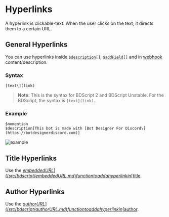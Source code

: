 # Hyperlinks
A hyperlink is clickable-text. When the user clicks on the text, it directs them to a certain URL.

## General Hyperlinks
You can use hyperlinks inside [`$description[]`](/src/bdscript/description.md), [`$addField[]`](/src/bdscript/addField.md) and in [webhook](/src//guides/webhooks.md) content/description.

### Syntax
```
[text\](link)
```
> **Note:** This is the syntax for BDScript 2 and BDScript Unstable. For the BDScript, the syntax is `[text](link)`.

### Example
```
$nomention
$description[This bot is made with [Bot Designer For Discord\](https://botdesignerdiscord.com)]
```
![example](https://user-images.githubusercontent.com/69215413/127039004-e1a607b5-af0f-4761-9d33-954f7dcad155.png)

## Title Hyperlinks
Use the [$embeddedURL](/src/bdscript/embeddedURL.md) function to add a hyperlink in [$title](/src/bdscript/title.md).

## Author Hyperlinks
Use the [$authorURL](/src/bdscript/authorURL.md) function to add a hyperlink in [$author](/src/bdscript/author.md).

